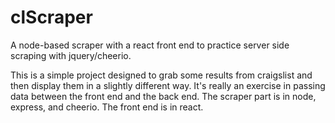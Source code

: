 # clScraper
A node-based scraper with a react front end to practice server side scraping with jquery/cheerio.

This is a simple project designed to grab some results from craigslist and then display them in a slightly different way. 
It's really an exercise in passing data between the front end and the back end. The scraper part is in node, express, and cheerio. The front end is in react.
